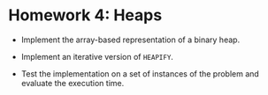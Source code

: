 # Homework 4: Heaps

* Implement the array-based representation of a binary heap.

* Implement an iterative version of `HEAPIFY`.

* Test the implementation on a set of instances of the problem and evaluate the execution time.
